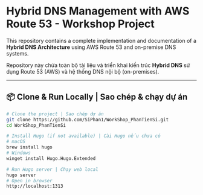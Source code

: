 # Hybrid DNS Management with AWS Route 53 - Workshop Project

This repository contains a complete implementation and documentation of a **Hybrid DNS Architecture** using AWS Route 53 and on-premise DNS systems.

Repository này chứa toàn bộ tài liệu và triển khai kiến trúc **Hybrid DNS** sử dụng Route 53 (AWS) và hệ thống DNS nội bộ (on-premises).

---

## 📦 Clone & Run Locally | Sao chép & chạy dự án

```bash
# Clone the project | Sao chép dự án
git clone https://github.com/SiPhan1/WorkShop_PhanTienSi.git
cd WorkShop_PhanTienSi

# Install Hugo (if not available) | Cài Hugo nếu chưa có
# macOS
brew install hugo
# Windows
winget install Hugo.Hugo.Extended

# Run Hugo server | Chạy web local
hugo server
# Open in browser
http://localhost:1313

